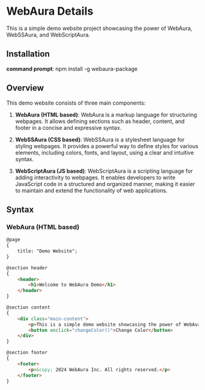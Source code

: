 # WebAura Details

This is a simple demo website project showcasing the power of WebAura, WebSSAura, and WebScriptAura.

## Installation
**command prompt**: npm install -g webaura-package

## Overview

This demo website consists of three main components:

1. **WebAura (HTML based)**: WebAura is a markup language for structuring webpages. It allows defining sections such as header, content, and footer in a concise and expressive syntax.

2. **WebSSAura (CSS based)**: WebSSAura is a stylesheet language for styling webpages. It provides a powerful way to define styles for various elements, including colors, fonts, and layout, using a clear and intuitive syntax.

3. **WebScriptAura (JS based)**: WebScriptAura is a scripting language for adding interactivity to webpages. It enables developers to write JavaScript code in a structured and organized manner, making it easier to maintain and extend the functionality of web applications.

## Syntax

### WebAura (HTML based)
```html
@page
{
    title: "Demo Website";
}

@section header
{
    <header>
        <h1>Welcome to WebAura Demo</h1>
    </header>
}

@section content
{
    <div class="main-content">
        <p>This is a simple demo website showcasing the power of WebAura, WebSSAura, and WebScriptAura.</p>
        <button onclick="changeColor()">Change Color</button>
    </div>
}

@section footer
{
    <footer>
        <p>&copy; 2024 WebAura Inc. All rights reserved.</p>
    </footer>
}
